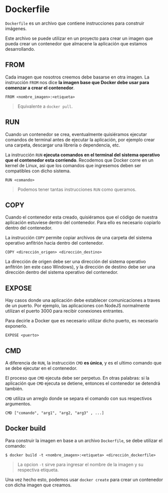 # Dockerfile

`Dockerfile` es un archivo que contiene instrucciones para construir imágenes.

Este archivo se puede utilizar en un proyecto para crear un imagen que pueda
crear un contenedor que almacene la aplicación que estamos desarrollando.

## FROM

Cada imagen que nosotros creemos debe basarse en otra imagen. La instrucción `FROM` nos dice
**la imagen base que Docker debe usar para comenzar a crear el contenedor**.

```
FROM <nombre_imagen>:<etiqueta>
```

> Equivalente a `docker pull`.

## RUN

Cuando un contenedor se crea, eventualmente quisiéramos ejecutar comandos de terminal antes de ejecutar
la aplicación, por ejemplo crear una carpeta, descargar una librería o dependencia, etc.

La instrucción `RUN` **ejecuta comandos en el terminal del sistema operativo que el contenedor esta corriendo**.
Recodemos que Docker corre en un kernel de Linux, asi que los comandos que ingresemos deben ser compatibles con dicho sistema.

```
RUN <comando>
```

> Podemos tener tantas instrucciones `RUN` como queramos.

## COPY

Cuando el contenedor esta creado, quisiéramos que el código de nuestra aplicación estuviese dentro
del contenedor. Para ello es necesario copiarlo dentro del contenedor.

La instrucción `COPY` permite copiar archivos de una carpeta del sistema operativo anfitrión hacia dentro del contenedor.

```
COPY <dirección_origen> <dirección_destino>
```

La dirección de origen debe ser una dirección del sistema operativo anfitrión (en este caso Windows), y la dirección de destino
debe ser una dirección dentro del sistema operativo del contenedor.

## EXPOSE

Hay casos donde una aplicación debe establecer comunicaciones a traves de un puerto. Por ejemplo, las aplicaciones con NodeJS
normalmente utilizan el puerto 3000 para recibir conexiones entrantes.

Para decirle a Docker que es necesario utilizar dicho puerto, es necesario exponerlo.

```
EXPOSE <puerto>
```

## CMD

A diferencia de `RUN`, la instrucción `CMD` **es única**, y es el ultimo comando que se debe ejecutar en el contenedor.

El proceso que `CMD` ejecuta debe ser perpetuo. En otras palabras: si la aplicación que `CMD` ejecuta se detiene,
entonces el contenedor se detendrá también.

`CMD` utiliza un arreglo donde se separa el comando con sus respectivos argumentos.

```
CMD ["comando", "arg1", "arg2, "arg3" , ...]
```

## Docker build

Para construir la imagen en base a un archivo `Dockerfile`, se debe utilizar el comando:

```
$ docker build -t <nombre_imagen>:<etiqueta> <dirección_dockerfile>
```

> La opcion `-t` sirve para ingresar el nombre de la imagen y su respectiva etiqueta.

Una vez hecho esto, podemos usar `docker create` para crear un contenedor con dicha imagen que creamos.
